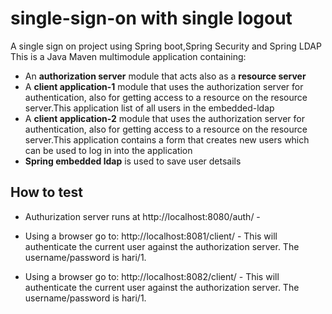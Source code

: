 # single-sign-on with single logout
A single sign on project using Spring boot,Spring Security and Spring LDAP
This is a Java Maven multimodule application containing: 

* An **authorization server** module that acts also as a **resource server**
* A  **client application-1** module that uses the authorization server for authentication, also for getting access to a resource on the resource server.This application list of all users in the embedded-ldap
* A  **client application-2** module that uses the authorization server for authentication, also for getting access to a resource on the resource server.This application contains a form that creates new users which can be used to log in into the application
* **Spring embedded ldap** is used to save user detsails
## How to test
* Authurization server runs at http://localhost:8080/auth/ -

* Using a browser go to: http://localhost:8081/client/ - This will authenticate the current user against
the authorization server. The username/password is hari/1.

* Using a browser go to: http://localhost:8082/client/ - This will authenticate the current user against
the authorization server. The username/password is hari/1.




